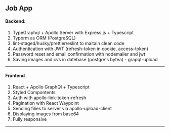 ## Job App
#### Backend: 
1. TypeGraphql + Apollo Server with Express.js + Typescript
2. Typorm as ORM (PostgreSQL)
3. lint-staged/husky/prettier/eslint to maitain clean code
4. Authentication with JWT (refresh-token in cookie, access-token)
5. Password reset and email confirmation with nodemailer and jwt
6. Saving images and cvs in datebase (postgre's bytea) - grapql-upload
---

#### Frontend 
1. React + Apollo GraphQl + Typescript
2. Styled Compontents
3. Auth with apollo-link-token-refresh 
4. Pagination with React Waypoint
5. Sending filies to server via apollo-upload-client
6. Displaying images from base64
7. Fully responsive
---

